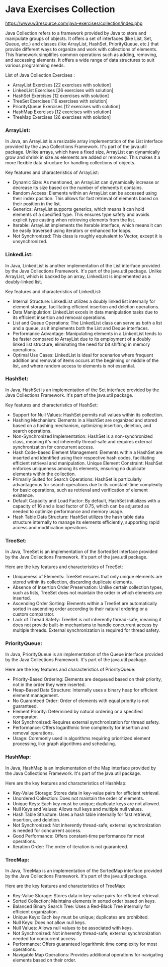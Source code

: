 # Java Exercises Collection

https://www.w3resource.com/java-exercises/collection/index.php

Java Collection refers to a  framework provided by Java to store and manipulate groups of objects. It offers a set of interfaces (like List, Set, Queue, etc.) and classes (like ArrayList, HashSet, PriorityQueue, etc.) that provide different ways to organize and work with collections of elements. This  framework simplifies common operations such as adding, removing, and accessing elements. It offers a wide range of data structures to suit various programming needs.

List of Java Collection Exercises :

- ArrayList Exercises [22 exercises with solution]
- LinkedList Exercises [26 exercises with solution]
- HashSet Exercises [12 exercises with solution]
- TreeSet Exercises [16 exercises with solution]
- PriorityQueue Exercises [12 exercises with solution]
- HashMap Exercises [12 exercises with solution]
- TreeMap Exercises [26 exercises with solution]

### ArrayList:

In Java, an ArrayList is a resizable array implementation of the List interface provided by the Java Collections  Framework. It's part of the java.util package. Unlike arrays, which have a fixed size, ArrayList can dynamically grow and shrink in size as elements are added or removed. This makes it a more flexible data structure for handling collections of objects.

Key features and characteristics of ArrayList:

- Dynamic Size: As mentioned, an ArrayList can dynamically increase or decrease its size based on the number of elements it contains.
- Random Access: Elements within an ArrayList can be accessed using their index position. This allows for fast retrieval of elements based on their position in the list.
- Generics: ArrayList supports generics, which means it can hold elements of a specified type. This ensures type safety and avoids explicit type casting when retrieving elements from the list.
- Iterable: ArrayList implements the Iterable interface, which means it can be easily traversed using iterators or enhanced for loops.
- Not Synchronized: This class is roughly equivalent to Vector, except it is unsynchronized.

### LinkedList:

In Java, LinkedList is another implementation of the List interface provided by the Java Collections  Framework. It's part of the java.util package. Unlike ArrayList, which is backed by an array, LinkedList is implemented as a doubly-linked list.

Key features and characteristics of LinkedList:

- Internal Structure: LinkedList utilizes a doubly linked list internally for element storage, facilitating efficient insertion and deletion operations.
- Data Manipulation: LinkedList excels in data manipulation tasks due to its efficient insertion and removal operations.
- List and Queue Operations: The LinkedList class can serve as both a list and a queue, as it implements both the List and Deque interfaces.
- Performance Advantage: Manipulating elements in a LinkedList tends to be faster compared to ArrayList due to its employment of a doubly linked list structure, eliminating the need for bit shifting in memory operations.
- Optimal Use Cases: LinkedList is ideal for scenarios where frequent addition and removal of items occurs at the beginning or middle of the list, and where random access to elements is not essential.

### HashSet:

In Java, HashSet is an implementation of the Set interface provided by the Java Collections  Framework. It's part of the java.util package.

Key features and characteristics of HashSet:

- Support for Null Values: HashSet permits null values within its collection.
- Hashing Mechanism: Elements in a HashSet are organized and stored based on a hashing mechanism, optimizing insertion, deletion, and search operations.
- Non-Synchronized Implementation: HashSet is a non-synchronized class, meaning it's not inherently thread-safe and requires external synchronization for concurrent access.
- Hash Code-based Element Management: Elements within a HashSet are inserted and identified using their respective hash codes, facilitating efficient retrieval and manipulation.
Unique Element Constraint: HashSet enforces uniqueness among its elements, ensuring no duplicate elements within the collection.
- Primarily Suited for Search Operations: HashSet is particularly advantageous for search operations due to its constant-time complexity for basic operations, such as retrieval and verification of element existence.
- Default Capacity and Load Factor: By default, HashSet initializes with a capacity of 16 and a load factor of 0.75, which can be adjusted as needed to optimize performance and memory usage.
- Hash Table Data Structure: HashSet utilizes the hash table data structure internally to manage its elements efficiently, supporting rapid access and modification operations.

### TreeSet:

In Java, TreeSet is an implementation of the SortedSet interface provided by the Java Collections  Framework. It's part of the java.util package.


Here are the key features and characteristics of TreeSet:

- Uniqueness of Elements: TreeSet ensures that only unique elements are stored within its collection, discarding duplicate elements.
- Absence of Insertion Order Preservation: Unlike certain collection types, such as lists, TreeSet does not maintain the order in which elements are inserted.
- Ascending Order Sorting: Elements within a TreeSet are automatically sorted in ascending order according to their natural ordering or a custom comparator.
- Lack of Thread Safety: TreeSet is not inherently thread-safe, meaning it does not provide built-in mechanisms to handle concurrent access by multiple threads. External synchronization is required for thread safety.

### PriorityQueue:

In Java, PriorityQueue is an implementation of the Queue interface provided by the Java Collections  Framework. It's part of the java.util package.

Here are the key features and characteristics of PriorityQueue:

- Priority-Based Ordering: Elements are dequeued based on their priority, not in the order they were inserted.
- Heap-Based Data Structure: Internally uses a binary heap for efficient element management.
- No Guaranteed Order: Order of elements with equal priority is not guaranteed.
- Element Priority: Determined by natural ordering or a specified comparator.
- Not Synchronized: Requires external synchronization for thread safety.
- Performance: Offers logarithmic time complexity for insertion and removal operations.
- Usage: Commonly used in algorithms requiring prioritized element processing, like graph algorithms and scheduling.

### HashMap:

In Java, HashMap is an implementation of the Map interface provided by the Java Collections  Framework. It's part of the java.util package.

Here are the key features and characteristics of HashMap:

- Key-Value Storage: Stores data in key-value pairs for efficient retrieval.
- Unordered Collection: Does not maintain the order of elements.
- Unique Keys: Each key must be unique; duplicate keys are not allowed.
- Null Keys and Values: Allows null keys and multiple null values.
- Hash Table Structure: Uses a hash table internally for fast retrieval, insertion, and deletion.
- Not Synchronized: Not inherently thread-safe; external synchronization is needed for concurrent access.
- Good Performance: Offers constant-time performance for most operations.
- Iteration Order: The order of iteration is not guaranteed.

### TreeMap:

In Java, TreeMap is an implementation of the SortedMap interface provided by the Java Collections  Framework. It's part of the java.util package.

Here are the key features and characteristics of TreeMap:

- Key-Value Storage: Stores data in key-value pairs for efficient retrieval.
- Sorted Collection: Maintains elements in sorted order based on keys.
- Balanced Binary Search Tree: Uses a Red-Black Tree internally for efficient organization.
- Unique Keys: Each key must be unique; duplicates are prohibited.
- Null Keys: Does not allow null keys.
- Null Values: Allows null values to be associated with keys.
- Not Synchronized: Not inherently thread-safe; external synchronization needed for concurrent access.
- Performance: Offers guaranteed logarithmic time complexity for most operations.
- Navigable Map Operations: Provides additional operations for navigating elements based on their order.




